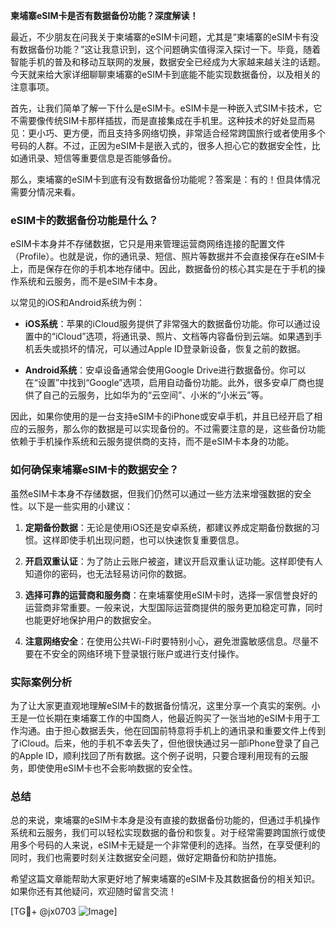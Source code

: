**柬埔寨eSIM卡是否有数据备份功能？深度解读！**

最近，不少朋友在问我关于柬埔寨的eSIM卡问题，尤其是“柬埔寨的eSIM卡有没有数据备份功能？”这让我意识到，这个问题确实值得深入探讨一下。毕竟，随着智能手机的普及和移动互联网的发展，数据安全已经成为大家越来越关注的话题。今天就来给大家详细聊聊柬埔寨的eSIM卡到底能不能实现数据备份，以及相关的注意事项。

首先，让我们简单了解一下什么是eSIM卡。eSIM卡是一种嵌入式SIM卡技术，它不需要像传统SIM卡那样插拔，而是直接集成在手机里。这种技术的好处显而易见：更小巧、更方便，而且支持多网络切换，非常适合经常跨国旅行或者使用多个号码的人群。不过，正因为eSIM卡是嵌入式的，很多人担心它的数据安全性，比如通讯录、短信等重要信息是否能够备份。

那么，柬埔寨的eSIM卡到底有没有数据备份功能呢？答案是：有的！但具体情况需要分情况来看。

### eSIM卡的数据备份功能是什么？

eSIM卡本身并不存储数据，它只是用来管理运营商网络连接的配置文件（Profile）。也就是说，你的通讯录、短信、照片等数据并不会直接保存在eSIM卡上，而是保存在你的手机本地存储中。因此，数据备份的核心其实是在于手机的操作系统和云服务，而不是eSIM卡本身。

以常见的iOS和Android系统为例：

- **iOS系统**：苹果的iCloud服务提供了非常强大的数据备份功能。你可以通过设置中的“iCloud”选项，将通讯录、照片、文档等内容备份到云端。如果遇到手机丢失或损坏的情况，可以通过Apple ID登录新设备，恢复之前的数据。
  
- **Android系统**：安卓设备通常会使用Google Drive进行数据备份。你可以在“设置”中找到“Google”选项，启用自动备份功能。此外，很多安卓厂商也提供了自己的云服务，比如华为的“云空间”、小米的“小米云”等。

因此，如果你使用的是一台支持eSIM卡的iPhone或安卓手机，并且已经开启了相应的云服务，那么你的数据是可以实现备份的。不过需要注意的是，这些备份功能依赖于手机操作系统和云服务提供商的支持，而不是eSIM卡本身的功能。

### 如何确保柬埔寨eSIM卡的数据安全？

虽然eSIM卡本身不存储数据，但我们仍然可以通过一些方法来增强数据的安全性。以下是一些实用的小建议：

1. **定期备份数据**：无论是使用iOS还是安卓系统，都建议养成定期备份数据的习惯。这样即使手机出现问题，也可以快速恢复重要信息。

2. **开启双重认证**：为了防止云账户被盗，建议开启双重认证功能。这样即使有人知道你的密码，也无法轻易访问你的数据。

3. **选择可靠的运营商和服务商**：在柬埔寨使用eSIM卡时，选择一家信誉良好的运营商非常重要。一般来说，大型国际运营商提供的服务更加稳定可靠，同时也能更好地保护用户的数据安全。

4. **注意网络安全**：在使用公共Wi-Fi时要特别小心，避免泄露敏感信息。尽量不要在不安全的网络环境下登录银行账户或进行支付操作。

### 实际案例分析

为了让大家更直观地理解eSIM卡的数据备份情况，这里分享一个真实的案例。小王是一位长期在柬埔寨工作的中国商人，他最近购买了一张当地的eSIM卡用于工作沟通。由于担心数据丢失，他在回国前特意将手机上的通讯录和重要文件上传到了iCloud。后来，他的手机不幸丢失了，但他很快通过另一部iPhone登录了自己的Apple ID，顺利找回了所有数据。这个例子说明，只要合理利用现有的云服务，即使使用eSIM卡也不会影响数据的安全性。

### 总结

总的来说，柬埔寨的eSIM卡本身是没有直接的数据备份功能的，但通过手机操作系统和云服务，我们可以轻松实现数据的备份和恢复。对于经常需要跨国旅行或使用多个号码的人来说，eSIM卡无疑是一个非常便利的选择。当然，在享受便利的同时，我们也需要时刻关注数据安全问题，做好定期备份和防护措施。

希望这篇文章能帮助大家更好地了解柬埔寨的eSIM卡及其数据备份的相关知识。如果你还有其他疑问，欢迎随时留言交流！

[TG💪+ @jx0703 ![Image](https://github.com/user-attachments/assets/dbca1d08-cadb-493c-b0ec-ad6f7a83f270)]